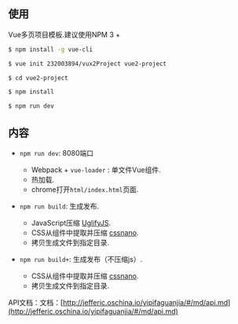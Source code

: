 
## 使用

Vue多页项目模板.建议使用NPM 3 +

``` bash
$ npm install -g vue-cli

$ vue init 232003894/vux2Project vue2-project

$ cd vue2-project

$ npm install

$ npm run dev
```

## 内容

- `npm run dev`: 8080端口
  - Webpack + `vue-loader` : 单文件Vue组件.
  - 热加载.
  - chrome打开`html/index.html`页面.

- `npm run build`: 生成发布.
  - JavaScript压缩 [UglifyJS](https://github.com/mishoo/UglifyJS2).
  - CSS从组件中提取并压缩 [cssnano](https://github.com/ben-eb/cssnano).
  - 拷贝生成文件到指定目录.

- `npm run build+`: 生成发布（不压缩js）.
  - CSS从组件中提取并压缩 [cssnano](https://github.com/ben-eb/cssnano).
  - 拷贝生成文件到指定目录.

API文档：文档：[http://jefferic.oschina.io/yipifaguanjia/#/md/api.md](http://jefferic.oschina.io/yipifaguanjia/#/md/api.md)
